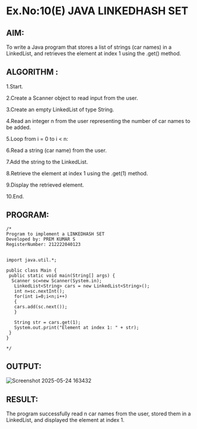 # Ex.No:10(E)  JAVA LINKEDHASH SET

## AIM:
To write a Java program that stores a list of strings (car names) in a LinkedList, and retrieves the element at index 1 using the .get() method.

## ALGORITHM :
1.Start.

2.Create a Scanner object to read input from the user.

3.Create an empty LinkedList of type String.

4.Read an integer n from the user representing the number of car names to be added.

5.Loop from i = 0 to i < n:

6.Read a string (car name) from the user.

7.Add the string to the LinkedList.

8.Retrieve the element at index 1 using the .get(1) method.

9.Display the retrieved element.

10.End.



## PROGRAM:
 ```
/*
Program to implement a LINKEDHASH SET
Developed by: PREM KUMAR S
RegisterNumber: 212222040123


import java.util.*;

public class Main {
  public static void main(String[] args) {
   Scanner sc=new Scanner(System.in);
    LinkedList<String> cars = new LinkedList<String>();
    int n=sc.nextInt();
    for(int i=0;i<n;i++)
    {
    cars.add(sc.next());
    }
    
    String str = cars.get(1);
    System.out.print("Element at index 1: " + str);
  }
}

*/
```








## OUTPUT:

![Screenshot 2025-05-24 163432](https://github.com/user-attachments/assets/05989a02-3558-4ab8-8e75-076a65d1274b)


## RESULT:
The program successfully read n car names from the user, stored them in a LinkedList, and displayed the element at index 1.



